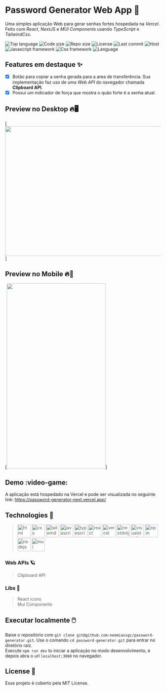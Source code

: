 # Password Generator Web App :closed_lock_with_key:
Uma simples aplicação Web para gerar senhas fortes hospedada na *Vercel*. Feito com *React*, *NextJS* e *MUI Components* usando *TypeScript* e *TailwindCss*.

![Top language](https://img.shields.io/github/languages/top/neemiassgc/password-generator)
![Code size](https://img.shields.io/github/languages/code-size/neemiassgc/password-generator)
![Repo size](https://img.shields.io/github/repo-size/neemiassgc/password-generator)
![License](https://img.shields.io/github/license/neemiassgc/password-generator)
![Last commit](https://img.shields.io/github/last-commit/neemiassgc/password-generator/main)
![Host](https://img.shields.io/static/v1?label=hosted%20on&message=Vercel&color=black&logo=vercel)
![Javascript framework](https://img.shields.io/static/v1?label=Js%20framework&message=React&color=blue&logo=react)
![Css framework](https://img.shields.io/static/v1?label=Css%20framework&message=TailwindCss&color=blue&logo=tailwindcss)
![Language](https://img.shields.io/static/v1?label=Language&message=TypeScript&color=blue&logo=typescript)

## Features em destaque :sparkles:

- [x] Botão para copiar a senha gerada para a area de transferência. Sua implementação faz uso de uma *Web API* do navegador chamada **Clipboard API**.
- [x] Possui um indicador de força que mostra o quão forte é a senha atual.

## Preview no Desktop :fire::desktop_computer:
[<img src="https://static-10.s3.sa-east-1.amazonaws.com/desktop-video.gif" width="800" height="420"/>]

## Preview no Mobile :fire::iphone:
[<img src="https://static-10.s3.sa-east-1.amazonaws.com/mobile-video.gif" width="320" height="600"/>]

## Demo :video-game:
A aplicação está hospedado na Vercel e pode ser visualizada no seguinte link: https://password-generator-next.vercel.app/

## Technologies :hammer:
> <img height="42" alt="html" width="42" src="https://cdn.simpleicons.org/html5/#E34F26"/>
> <img height="42" alt="css" width="42" src="https://cdn.simpleicons.org/css3/#1572B6"/>
> <img height="42" alt="tailwind" width="42" src="https://cdn.simpleicons.org/tailwindcss/#06B6D4"/>
> <img height="42" alt="javascript" width="42" src="https://cdn.simpleicons.org/javascript/#F7DF1E"/>
> <img height="42" width="42" alt="typescript" src="https://cdn.simpleicons.org/typescript/#3178C6"/>
> <img height="42" alt="react" width="42" src="https://cdn.simpleicons.org/react/#61DAFB"/>
> <img height="42" width="42" alt="vercel" src="https://cdn.simpleicons.org/vercel/#000000"/>
> <img height="42" width="42" alt="nextdotjs" src="https://cdn.simpleicons.org/nextdotjs/#000000"/>
> <img height="42" width="42" alt="visualstudiocode" src="https://cdn.simpleicons.org/visualstudiocode/#007ACC"/>
> <img height="42" alt="npm" width="42" src="https://cdn.simpleicons.org/npm/#CB3837"/>
> <img height="42" alt="nodejs" width="42" src="https://cdn.simpleicons.org/nodedotjs/#339933"/>
> <img height="42" width="42" alt="mui" src="https://cdn.simpleicons.org/mui/#007FFF"/>

### Web APIs :ringed_planet:
> Clipboard API

### Libs :notebook:
> React icons  
> Mui Components

## Executar localmente :computer_mouse:
Baixe o repositório com `git clone git@github.com:neemiassgc/password-generator.git`.
Use o comando `cd password-generator.git` para entrar no diretório raiz.   
Execute `npm run dev` to iniciar a aplicação no modo desenvolvimento, e depois abra o url `localhost:3000` no navegador.

## License :memo:
Esse projeto é coberto pela MIT License.
